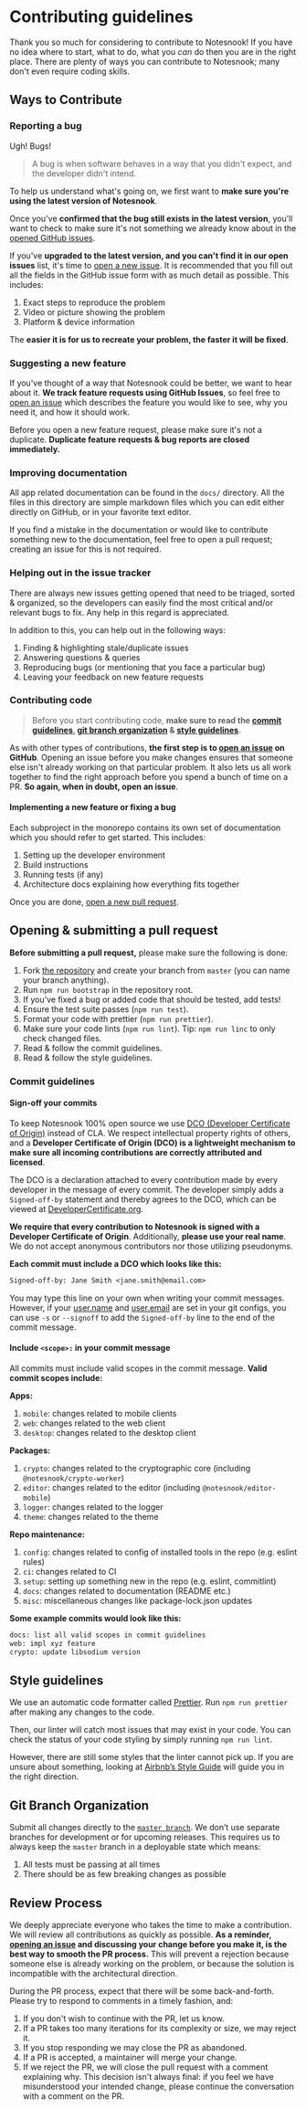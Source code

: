 # Contributing guidelines

Thank you so much for considering to contribute to Notesnook! If you have no idea where to start, what to do, what you _can_ do then you are in the right place. There are plenty of ways you can contribute to Notesnook; many don't even require coding skills.

## Ways to Contribute

### Reporting a bug

Ugh! Bugs!

> A bug is when software behaves in a way that you didn't expect, and the developer didn't intend.

To help us understand what's going on, we first want to **make sure you're using the latest version of Notesnook**.

Once you've **confirmed that the bug still exists in the latest version**, you'll want to check to make sure it's not something we already know about in the [opened GitHub issues](https://github.com/streetwriters/notesnook/issues).

If you've **upgraded to the latest version, and you can't find it in our open issues** list, it's time to [open a new issue](https://github.com/streetwriters/notesnook/issues/new/choose). It is recommended that you fill out all the fields in the GitHub issue form with as much detail as possible. This includes:

1. Exact steps to reproduce the problem
2. Video or picture showing the problem
3. Platform & device information

The **easier it is for us to recreate your problem, the faster it will be fixed**.

### Suggesting a new feature

If you've thought of a way that Notesnook could be better, we want to hear about it. **We track feature requests using GitHub Issues**, so feel free to [open an issue](https://github.com/streetwriters/notesnook/issues/new/choose) which describes the feature you would like to see, why you need it, and how it should work.

Before you open a new feature request, please make sure it's not a duplicate. **Duplicate feature requests & bug reports are closed immediately.**

### Improving documentation

All app related documentation can be found in the `docs/` directory. All the files in this directory are simple markdown files which you can edit either directly on GitHub, or in your favorite text editor.

If you find a mistake in the documentation or would like to contribute something new to the documentation, feel free to open a pull request; creating an issue for this is not required.

### Helping out in the issue tracker

There are always new issues getting opened that need to be triaged, sorted & organized, so the developers can easily find the most critical and/or relevant bugs to fix. Any help in this regard is appreciated.

In addition to this, you can help out in the following ways:

1. Finding & highlighting stale/duplicate issues
2. Answering questions & queries
3. Reproducing bugs (or mentioning that you face a particular bug)
4. Leaving your feedback on new feature requests

### Contributing code

> Before you start contributing code, **make sure to read the [commit guidelines](#commit-guidelines), [git branch organization](#git-branch-organization) & [style guidelines](#style-guidelines).**

As with other types of contributions, **the first step is to [open an issue](https://github.com/streetwriters/notesnook/issues/new/choose) on GitHub**. Opening an issue before you make changes ensures that someone else isn't already working on that particular problem. It also lets us all work together to find the right approach before you spend a bunch of time on a PR. **So again, when in doubt, open an issue**.

#### Implementing a new feature or fixing a bug

Each subproject in the monorepo contains its own set of documentation which you should refer to get started. This includes:

1. Setting up the developer environment
2. Build instructions
3. Running tests (if any)
4. Architecture docs explaining how everything fits together

Once you are done, [open a new pull request](https://docs.github.com/en/pull-requests/collaborating-with-pull-requests/proposing-changes-to-your-work-with-pull-requests/creating-a-pull-request).

## Opening & submitting a pull request

**Before submitting a pull request,** please make sure the following is done:

1. Fork [the repository](https://github.com/streetwriters/notesnook) and create your branch from `master` (you can name your branch anything).
2. Run `npm run bootstrap` in the repository root.
3. If you’ve fixed a bug or added code that should be tested, add tests!
4. Ensure the test suite passes (`npm run test`).
5. Format your code with prettier (`npm run prettier`).
6. Make sure your code lints (`npm run lint`). Tip: `npm run linc` to only check changed files.
7. Read & follow the commit guidelines.
8. Read & follow the style guidelines.

### Commit guidelines

#### Sign-off your commits

To keep Notesnook 100% open source we use [DCO (Developer Certificate of Origin)](http://DeveloperCertificate.org) instead of CLA. We respect intellectual property rights of others, and a **Developer Certificate of Origin (DCO) is a lightweight mechanism to make sure all incoming contributions are correctly attributed and licensed**.

The DCO is a declaration attached to every contribution made by every developer in the message of every commit. The developer simply adds a `Signed-off-by` statement and thereby agrees to the DCO, which can be viewed at [DeveloperCertificate.org](http://DeveloperCertificate.org).

**We require that every contribution to Notesnook is signed with a Developer Certificate of Origin**. Additionally, **please use your real name**. We do not accept anonymous contributors nor those utilizing pseudonyms.

**Each commit must include a DCO which looks like this:**

```txt
Signed-off-by: Jane Smith <jane.smith@email.com>
```

You may type this line on your own when writing your commit messages. However, if your [user.name](http://user.name) and [user.email](http://user.email) are set in your git configs, you can use `-s` or `--signoff` to add the `Signed-off-by` line to the end of the commit message.

#### Include `<scope>:` in your commit message

All commits must include valid scopes in the commit message. **Valid commit scopes include:**

**Apps:**

1. `mobile`: changes related to mobile clients
2. `web`: changes related to the web client
3. `desktop`: changes related to the desktop client

**Packages:**

1. `crypto`: changes related to the cryptographic core (including `@notesnook/crypto-worker`)
2. `editor`: changes related to the editor (including `@notesnook/editor-mobile`)
3. `logger`: changes related to the logger
4. `theme`: changes related to the theme

**Repo maintenance:**

1. `config`: changes related to config of installed tools in the repo (e.g. eslint rules)
2. `ci`: changes related to CI
3. `setup`: setting up something new in the repo (e.g. eslint, commitlint)
4. `docs`: changes related to documentation (README etc.)
5. `misc`: miscellaneous changes like package-lock.json updates

**Some example commits would look like this:**

```txt
docs: list all valid scopes in commit guidelines
web: impl xyz feature
crypto: update libsodium version
```

## Style guidelines

We use an automatic code formatter called [Prettier](https://prettier.io/). Run `npm run prettier` after making any changes to the code.

Then, our linter will catch most issues that may exist in your code. You can check the status of your code styling by simply running `npm run lint`.

However, there are still some styles that the linter cannot pick up. If you are unsure about something, looking at [Airbnb’s Style Guide](https://github.com/airbnb/javascript) will guide you in the right direction.

## Git Branch Organization

Submit all changes directly to the [`master branch`](https://github.com/streetwriters/notesnook). We don’t use separate branches for development or for upcoming releases. This requires us to always keep the `master` branch in a deployable state which means:

1. All tests must be passing at all times
2. There should be as few breaking changes as possible

## Review Process

We deeply appreciate everyone who takes the time to make a contribution. We will review all contributions as quickly as possible. **As a reminder, [opening an issue](https://github.com/opensearch-project/OpenSearch/issues/new/choose) and discussing your change before you make it, is the best way to smooth the PR process.** This will prevent a rejection because someone else is already working on the problem, or because the solution is incompatible with the architectural direction.

During the PR process, expect that there will be some back-and-forth. Please try to respond to comments in a timely fashion, and:

1. If you don't wish to continue with the PR, let us know.
2. If a PR takes too many iterations for its complexity or size, we may reject it.
3. If you stop responding we may close the PR as abandoned.
4. If a PR is accepted, a maintainer will merge your change.
5. If we reject the PR, we will close the pull request with a comment explaining why. This decision isn't always final: if you feel we have misunderstood your intended change, please continue the conversation with a comment on the PR.
